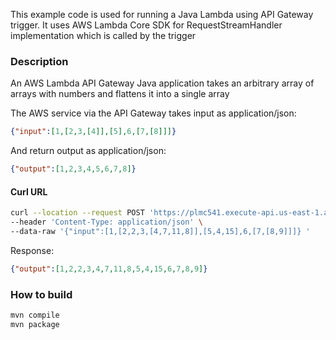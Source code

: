 This example code is used for running a Java Lambda using API Gateway trigger.
It uses AWS Lambda Core SDK for RequestStreamHandler implementation which is called by the trigger

### Description
An AWS Lambda API Gateway Java application takes an arbitrary array of arrays with numbers and flattens it into a single array

The AWS service via the API Gateway takes input as application/json:
```json
{"input":[1,[2,3,[4]],[5],6,[7,[8]]]}
```
And return output as application/json:
```json
{"output":[1,2,3,4,5,6,7,8]} 
```
#### Curl URL
```bash
curl --location --request POST 'https://plmc541.execute-api.us-east-1.amazonaws.com/array' \
--header 'Content-Type: application/json' \
--data-raw '{"input":[1,[2,2,3,[4,7,11,8]],[5,4,15],6,[7,[8,9]]]} '
```
Response:
```json 
{"output":[1,2,2,3,4,7,11,8,5,4,15,6,7,8,9]}
```

### How to build

```bash
mvn compile
mvn package
```